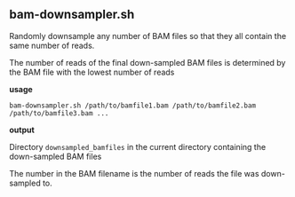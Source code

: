 ## bam-downsampler.sh

Randomly downsample any number of BAM files 
so that they all contain the same number of reads.

The number of reads of the final down-sampled BAM files 
is determined by the BAM file with the lowest number of reads

**usage**

   ```
   bam-downsampler.sh /path/to/bamfile1.bam /path/to/bamfile2.bam /path/to/bamfile3.bam ...
   ```


**output**

Directory ```downsampled_bamfiles``` in the current directory containing the down-sampled BAM files

The number in the BAM filename is the number of reads the file was down-sampled to.



